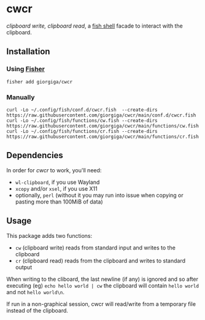 # cwcr

*clipboard write, clipboard read*, a [fish shell](https://fishshell.com/) facade to interact with the clipboard.

## Installation

### Using [Fisher](https://github.com/jorgebucaran/fisher)

```fish
fisher add giorgiga/cwcr
```

### Manually

```fish
curl -Lo ~/.config/fish/conf.d/cwcr.fish  --create-dirs https://raw.githubusercontent.com/giorgiga/cwcr/main/conf.d/cwcr.fish
curl -Lo ~/.config/fish/functions/cw.fish --create-dirs https://raw.githubusercontent.com/giorgiga/cwcr/main/functions/cw.fish
curl -Lo ~/.config/fish/functions/cr.fish --create-dirs https://raw.githubusercontent.com/giorgiga/cwcr/main/functions/cr.fish
```

## Dependencies

In order for *cwcr* to work, you'll need:

* `wl-clipboard`, if you use Wayland
* `xcopy` and/or `xsel`, if you use X11
* optionally, `perl` (without it you may run into issue when copying or pasting more than 100MiB of data)

## Usage

This package adds two functions:

* `cw` (clipboard write) reads from standard input and writes to the clipboard
* `cr` (clipboard read) reads from the clipboard and writes to standard output

When writing to the cliboard, the last newline (if any) is ignored and so after executing (eg) `echo hello world | cw` the clipboard will contain `hello world` and not `hello world\n`.

If run in a non-graphical session, cwcr will read/write from a temporary file instead of the clipboard.
